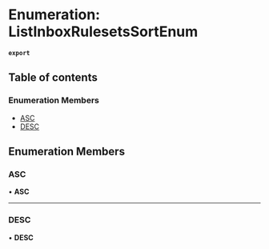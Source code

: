 # Enumeration: ListInboxRulesetsSortEnum

**`export`**

## Table of contents

### Enumeration Members

- [ASC](ListInboxRulesetsSortEnum.md#asc)
- [DESC](ListInboxRulesetsSortEnum.md#desc)

## Enumeration Members

### <a id="asc" name="asc"></a> ASC

• **ASC**

___

### <a id="desc" name="desc"></a> DESC

• **DESC**
